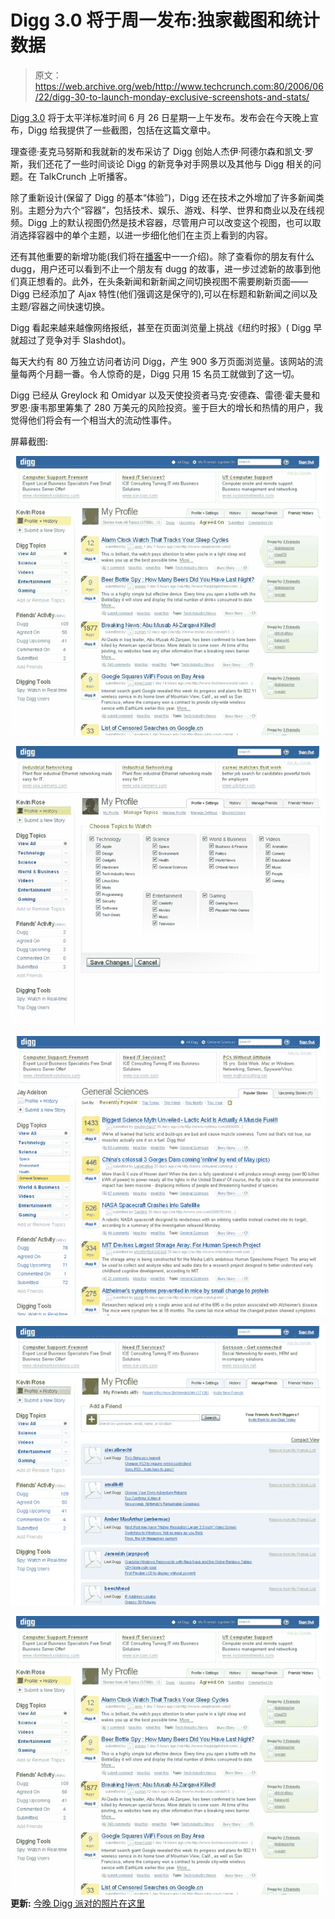 # Digg 3.0 将于周一发布:独家截图和统计数据 

> 原文：<https://web.archive.org/web/http://www.techcrunch.com:80/2006/06/22/digg-30-to-launch-monday-exclusive-screenshots-and-stats/>

 [](https://web.archive.org/web/20220923160809/http://www.digg.com/) [Digg 3.0](https://web.archive.org/web/20220923160809/http://www.digg.com/) 将于太平洋标准时间 6 月 26 日星期一上午发布。发布会在今天晚上宣布，Digg 给我提供了一些截图，包括在这篇文章中。

理查德·麦克马努斯和我就新的发布采访了 Digg 创始人杰伊·阿德尔森和凯文·罗斯，我们还花了一些时间谈论 Digg 的新竞争对手网景以及其他与 Digg 相关的问题。在 TalkCrunch 上听播客。

除了重新设计(保留了 Digg 的基本“体验”)，Digg 还在技术之外增加了许多新闻类别。主题分为六个“容器”，包括技术、娱乐、游戏、科学、世界和商业以及在线视频。Digg 上的默认视图仍然是技术容器，尽管用户可以改变这个视图，也可以取消选择容器中的单个主题，以进一步细化他们在主页上看到的内容。

还有其他重要的新增功能(我们将在[播客](https://web.archive.org/web/20220923160809/http://www.talkcrunch.com/2006/06/22/episode-10-digg-30-launches-interview-with-founders-kevin-rose-jay-adelson/)中一一介绍)。除了查看你的朋友有什么 dugg，用户还可以看到不止一个朋友有 dugg 的故事，进一步过滤新的故事到他们真正想看的。此外，在头条新闻和新新闻之间切换视图不需要刷新页面——Digg 已经添加了 Ajax 特性(他们强调这是保守的),可以在标题和新新闻之间以及主题/容器之间快速切换。

Digg 看起来越来越像网络报纸，甚至在页面浏览量上挑战《纽约时报》( Digg 早就超过了竞争对手 Slashdot)。

每天大约有 80 万独立访问者访问 Digg，产生 900 多万页面浏览量。该网站的流量每两个月翻一番。令人惊奇的是，Digg 只用 15 名员工就做到了这一切。

Digg 已经从 Greylock 和 Omidyar 以及天使投资者马克·安德森、雷德·霍夫曼和罗恩·康韦那里筹集了 280 万美元的风险投资。鉴于巨大的增长和热情的用户，我觉得他们将会有一个相当大的流动性事件。

屏幕截图:

![](img/2375a7c9243f1559fc85246b43bc069b.png)

![](img/3243e34d0776bfdb499766f866a9e5db.png)

![](img/5d1561281c4e5ee3a36d8d3901ff6ce4.png)

![](img/482bf5bbc76926aa8938b36dd1411709.png)

![](img/2375a7c9243f1559fc85246b43bc069b.png)
 **更新:** [今晚 Digg 派对的照片在这里](https://web.archive.org/web/20220923160809/http://laughingsquid.com/2006/06/22/digg-v3-party-photos/)